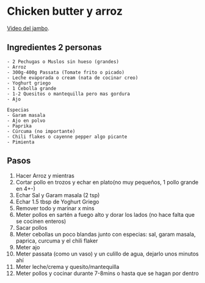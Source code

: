 # Chicken butter y arroz

[Video del jambo](https://youtu.be/qQq33CEzTic).

## Ingredientes 2 personas
```
- 2 Pechugas o Muslos sin hueso (grandes)
- Arroz
- 300g-400g Passata (Tomate frito o picado)
- Leche evaporada o cream (nata de cocinar creo)
- Yoghurt griego
- 1 Cebolla grande
- 1-2 Quesitos o mantequilla pero mas gordura
- Ajo

Especias
- Garam masala
- Ajo en polvo
- Paprika
- Cúrcuma (no importante)
- Chili flakes o cayenne pepper algo picante
- Pimienta
```


## Pasos

1. Hacer Arroz y mientras
1. Cortar pollo en trozos y echar en plato(no muy pequeños, 1 pollo grande en 4+-)
2. Echar Sal y Garam masala (2 tsp)
3. Echar 1.5 tbsp de Yoghurt Griego
4. Remover todo y marinar x mins
5. Meter pollos en sartén a fuego alto y dorar los lados (no hace falta que se cocinen enteros)
6. Sacar pollos
7. Meter cebollas un poco blandas junto con especias: sal, garam masala, paprica, curcuma y el chili flaker
8. Meter ajo
9. Meter passata (como un vaso) y un culillo de agua, dejarlo unos minutos ahí
10. Meter leche/crema y quesito/mantequilla
11. Meter pollos y cocinar durante 7-8mins o hasta que se hagan por dentro
